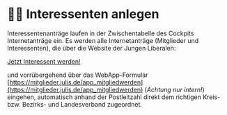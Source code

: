 ﻿---
order: 900
---
# 🙋‍♂️ Interessenten anlegen

Interessentenanträge laufen in der Zwischentabelle des Cockpits Internetanträge ein. Es werden alle Internetanträge (Mitglieder und Interessenten), die über die Website der Jungen Liberalen:

[Jetzt Interessent werden!](https://julis.de/mitglied-werden/)

und vorrübergehend über das WebApp-Formular [https://mitglieder.julis.de/app_mitgliedwerden](https://mitglieder.julis.de/app_mitgliedwerden) (_Achtung nur intern!_) eingehen, automatisch anhand der Postleitzahl direkt dem richtigen Kreis- bzw. Bezirks- und Landesverband zugeordnet.



